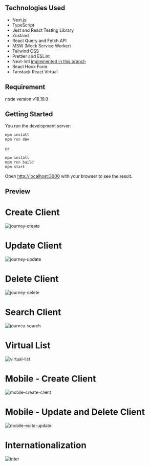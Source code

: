 ## Technologies Used
- Next.js
- TypeScript
- Jest and React Testing Library
- Zustand
- React Query and Fetch API
- MSW (Mock Service Worker)
- Tailwind CSS
- Prettier and ESLint
- Next-Intl [implemented in this branch](https://github.com/irsalsss/carepatron-contact/tree/internationalization)
- React Hook Form
- Tanstack React Virtual

## Requirement

node version v18.19.0

## Getting Started

You run the development server:

```bash
npm install
npm run dev
```

or

```bash
npm install
npm run build
npm start
```

Open [http://localhost:3000](http://localhost:3000) with your browser to see the result.

## Preview
# Create Client
![journey-create](https://github.com/irsalsss/carepatron-contact/assets/38726032/4bf79d4e-dba1-4a9b-bcbf-4697c966cbbf)

# Update Client
![journey-update](https://github.com/irsalsss/carepatron-contact/assets/38726032/4ac3227c-e82c-4961-88a1-496ad5d008f9)

# Delete Client
![journey-delete](https://github.com/irsalsss/carepatron-contact/assets/38726032/a0a4748d-2ca3-451a-bf04-9a6721993fad)

# Search Client
![journey-search](https://github.com/irsalsss/carepatron-contact/assets/38726032/cbaba1c4-ecc4-4c4c-9111-5c4feeaea532)

# Virtual List
![virtual-list](https://github.com/irsalsss/carepatron-contact/assets/38726032/3f84aec4-0622-43a4-a26a-e61de52a8739)

# Mobile - Create Client
![mobile-create-client](https://github.com/irsalsss/carepatron-contact/assets/38726032/21887381-b50a-4f7e-8815-8416a0ed9971)

# Mobile - Update and Delete Client
![mobile-edite-update](https://github.com/irsalsss/carepatron-contact/assets/38726032/4d77a06b-314d-4388-bbfe-762edc289015)

# Internationalization
![inter](https://github.com/irsalsss/carepatron-contact/assets/38726032/a447eccc-4200-4f95-a42e-ccc687f66af4)


